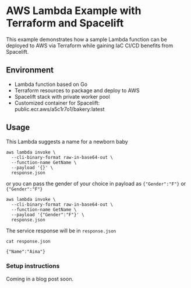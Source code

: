 # AWS Lambda Example with Terraform and Spacelift

This example demonstrates how a sample Lambda function can be deployed to AWS via Terraform while gaining IaC CI/CD benefits from Spacelift.

## Environment
- Lambda function based on Go 
- Terraform resources to package and deploy to AWS
- Spacelift stack with private worker pool
- Customized container for Spacelift: public.ecr.aws/a5c1r7o1/bakery:latest

## Usage

This Lambda suggests a name for a newborn baby
```
aws lambda invoke \
  --cli-binary-format raw-in-base64-out \
  --function-name GetName \
  --payload '{}' \
  response.json

```
or you can pass the gender of your choice in payload as `{"Gender":"F"}` or `{"Gender":"F"}`

```
aws lambda invoke \
  --cli-binary-format raw-in-base64-out \
  --function-name GetName \
  --payload '{"Gender":"F"}' \
  response.json
```
The service response will be in `response.json` 

```
cat response.json

{"Name":"Aima"}
```

### Setup instructions

Coming in a blog post soon.